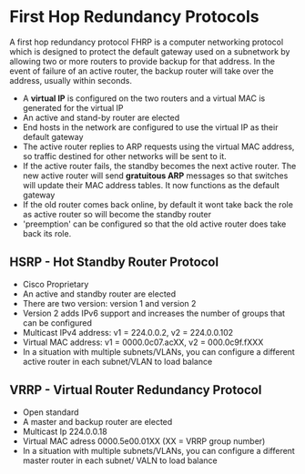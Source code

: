 # First Hop Redundancy Protocols

A first hop redundancy protocol FHRP is a computer networking protocol which is designed to protect the default gateway used on a subnetwork by allowing two or more routers to provide backup for that address. In the event of failure of an active router, the backup router will take over the address, usually within seconds.

* A **virtual IP** is configured on the two routers and a virtual MAC is generated for the virtual IP 
* An active and stand-by router are elected
* End hosts in the network are configured to use the virtual IP as their default gateway
* The active router replies to ARP requests using the virtual MAC address, so traffic destined for other networks will be sent to it.
* If the active router fails, the standby becomes the next active router. The new active router will send **gratuitous ARP** messages so that switches will update their MAC address tables. It now functions as the default gateway
* If the old router comes back online, by default it wont take back the role as active router so will become the standby router
* 'preemption' can be configured so that the old active router does take back its role.

## HSRP - Hot Standby Router Protocol
- Cisco Proprietary 
- An active and standby router are elected
- There are two version: version 1 and version 2
- Version 2 adds IPv6 support and increases the number of groups that can be configured
- Multicast IPv4 address: v1 = 224.0.0.2, v2 = 224.0.0.102
- Virtual MAC address: v1 = 0000.0c07.acXX, v2 = 000.0c9f.fXXX
- In a situation with multiple subnets/VLANs, you can configure a different active router in each subnet/VLAN to load balance

## VRRP - Virtual Router Redundancy Protocol
- Open standard
- A master and backup router are elected
- Multicast Ip 224.0.0.18
- Virtual MAC adress 0000.5e00.01XX (XX = VRRP group number)
- In a situation with multiple subnets/VLANs, you can configure a different master router in each subnet/ VALN to load balance
